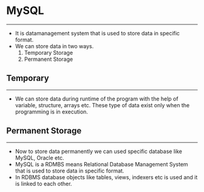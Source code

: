 # MySQL
---------
* It is datamanagement system that is used to store data in specific format.
* We can store data in two ways.
  1. Temporary Storage
  2. Permanent Storage

## Temporary
-------------
* We can store data during runtime of the program with the help of variable, structure, arrays etc. These type of data exist only when the programming is in execution.

## Permanent Storage
---------------------
* Now to store data permanently we can used specific database like MySQL, Oracle etc.
* MySQL is a RDMBS means Relational Database Management System that is used to store data in specific format.
* In RDBMS database objects like tables, views, indexers etc is used and it is linked to each other.
